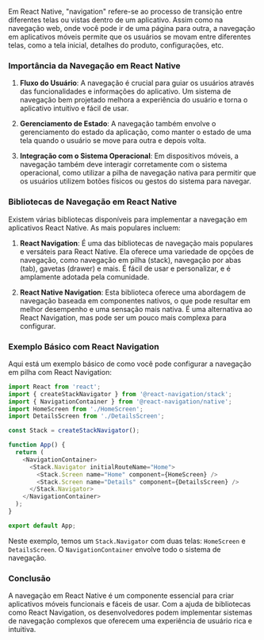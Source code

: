 Em React Native, "navigation" refere-se ao processo de transição entre diferentes telas ou vistas dentro de um aplicativo. Assim como na navegação web, onde você pode ir de uma página para outra, a navegação em aplicativos móveis permite que os usuários se movam entre diferentes telas, como a tela inicial, detalhes do produto, configurações, etc.

### Importância da Navegação em React Native

1. **Fluxo do Usuário**: A navegação é crucial para guiar os usuários através das funcionalidades e informações do aplicativo. Um sistema de navegação bem projetado melhora a experiência do usuário e torna o aplicativo intuitivo e fácil de usar.

2. **Gerenciamento de Estado**: A navegação também envolve o gerenciamento do estado da aplicação, como manter o estado de uma tela quando o usuário se move para outra e depois volta.

3. **Integração com o Sistema Operacional**: Em dispositivos móveis, a navegação também deve interagir corretamente com o sistema operacional, como utilizar a pilha de navegação nativa para permitir que os usuários utilizem botões físicos ou gestos do sistema para navegar.

### Bibliotecas de Navegação em React Native

Existem várias bibliotecas disponíveis para implementar a navegação em aplicativos React Native. As mais populares incluem:

1. **React Navigation**: É uma das bibliotecas de navegação mais populares e versáteis para React Native. Ela oferece uma variedade de opções de navegação, como navegação em pilha (stack), navegação por abas (tab), gavetas (drawer) e mais. É fácil de usar e personalizar, e é amplamente adotada pela comunidade.

2. **React Native Navigation**: Esta biblioteca oferece uma abordagem de navegação baseada em componentes nativos, o que pode resultar em melhor desempenho e uma sensação mais nativa. É uma alternativa ao React Navigation, mas pode ser um pouco mais complexa para configurar.

### Exemplo Básico com React Navigation

Aqui está um exemplo básico de como você pode configurar a navegação em pilha com React Navigation:

```javascript
import React from 'react';
import { createStackNavigator } from '@react-navigation/stack';
import { NavigationContainer } from '@react-navigation/native';
import HomeScreen from './HomeScreen';
import DetailsScreen from './DetailsScreen';

const Stack = createStackNavigator();

function App() {
  return (
    <NavigationContainer>
      <Stack.Navigator initialRouteName="Home">
        <Stack.Screen name="Home" component={HomeScreen} />
        <Stack.Screen name="Details" component={DetailsScreen} />
      </Stack.Navigator>
    </NavigationContainer>
  );
}

export default App;
```

Neste exemplo, temos um `Stack.Navigator` com duas telas: `HomeScreen` e `DetailsScreen`. O `NavigationContainer` envolve todo o sistema de navegação.

### Conclusão

A navegação em React Native é um componente essencial para criar aplicativos móveis funcionais e fáceis de usar. Com a ajuda de bibliotecas como React Navigation, os desenvolvedores podem implementar sistemas de navegação complexos que oferecem uma experiência de usuário rica e intuitiva.